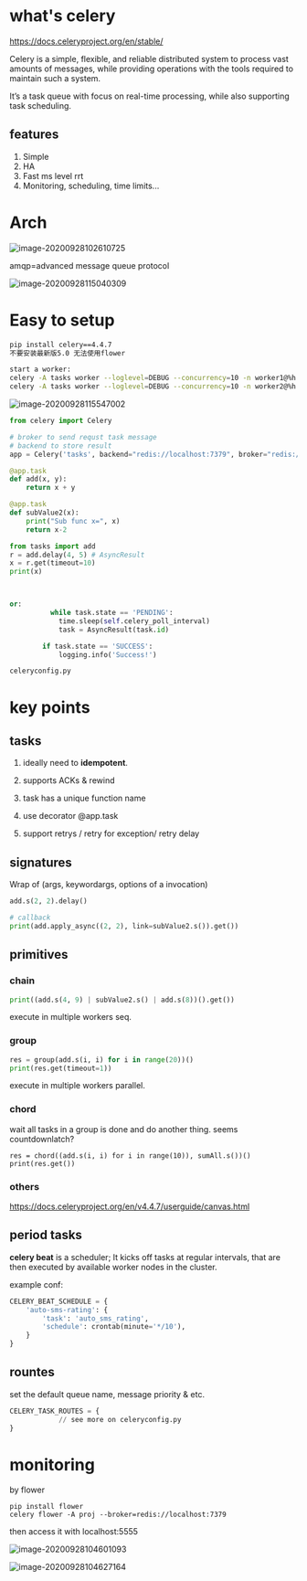 # what's celery

https://docs.celeryproject.org/en/stable/

Celery is a simple, flexible, and reliable distributed system to process vast amounts of messages, while providing operations with the tools required to maintain such a system.

It’s a task queue with focus on real-time processing, while also supporting task scheduling.

## features

1. Simple 
2. HA
3. Fast  ms level rrt
4. Monitoring, scheduling, time limits...

# Arch

![image-20200928102610725](image-20200928102610725.png)

amqp=advanced message queue protocol

![image-20200928115040309](image-20200928115040309.png)

# Easy to setup

```sh
pip install celery==4.4.7
不要安装最新版5.0 无法使用flower

start a worker:
celery -A tasks worker --loglevel=DEBUG --concurrency=10 -n worker1@%h
celery -A tasks worker --loglevel=DEBUG --concurrency=10 -n worker2@%h
```

![image-20200928115547002](image-20200928115547002.png)



```python
from celery import Celery

# broker to send requst task message
# backend to store result
app = Celery('tasks', backend="redis://localhost:7379", broker="redis://localhost:7379")

@app.task
def add(x, y):
    return x + y

@app.task
def subValue2(x):
    print("Sub func x=", x)
    return x-2
```



```python
from tasks import add
r = add.delay(4, 5) # AsyncResult 
x = r.get(timeout=10)
print(x)



or:
          while task.state == 'PENDING':
            time.sleep(self.celery_poll_interval)
            task = AsyncResult(task.id)

        if task.state == 'SUCCESS':
            logging.info('Success!')
```





```
celeryconfig.py
```



# key points

## tasks

1. ideally need to **idempotent**.

2. supports ACKs & rewind

3. task has a unique function name

4. use decorator @app.task
5. support retrys / retry for exception/ retry delay



## signatures

Wrap of (args, keywordargs, options of a invocation)

```python
add.s(2, 2).delay()

# callback
print(add.apply_async((2, 2), link=subValue2.s()).get())

```

## primitives

### chain

```python
print((add.s(4, 9) | subValue2.s() | add.s(8))().get())
```

execute in multiple workers seq.



### group

```python
res = group(add.s(i, i) for i in range(20))()
print(res.get(timeout=1))
```

execute in multiple workers parallel.



### chord

wait all tasks in a group is done and do another thing. seems countdownlatch?

```
res = chord((add.s(i, i) for i in range(10)), sumAll.s())()
print(res.get())
```



 ### others

https://docs.celeryproject.org/en/v4.4.7/userguide/canvas.html



## period tasks

**celery beat** is a scheduler; It kicks off tasks at regular intervals, that are then executed by available worker nodes in the cluster.

example conf:

```python
CELERY_BEAT_SCHEDULE = {
    'auto-sms-rating': {
        'task': 'auto_sms_rating',
        'schedule': crontab(minute='*/10'),
    }
}
```







## rountes

set the default queue name, message priority & etc.

```python
CELERY_TASK_ROUTES = {
			// see more on celeryconfig.py
}
```











# monitoring

by flower

```
pip install flower
celery flower -A proj --broker=redis://localhost:7379
```

then access it with localhost:5555

![image-20200928104601093](image-20200928104601093.png)

![image-20200928104627164](image-20200928104627164.png)